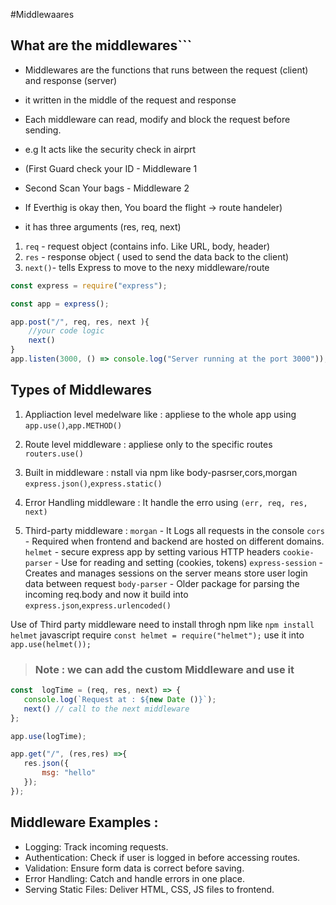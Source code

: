 #Middlewaares


##  What are the middlewares```


- Middlewares are the functions that runs between the request (client) and response (server)
- it written in the middle of the request and response
- Each middleware can read, modify and block the request before sending.


- e.g It acts like the security check in airprt
-  (First Guard check your ID - Middleware 1
-  Second Scan Your bags - Middleware 2
- If Everthig is okay then, You board the flight -> route handeler)

- it has three arguments (res, req, next)

1. `req` - request object (contains info. Like URL, body, header)
2. `res` - response object ( used to send the data back to the client)
3. `next()`- tells Express to move to the nexy middleware/route

```js 
const express = require("express"); 

const app = express(); 

app.post("/", req, res, next ){
    //your code logic
    next() 
}
app.listen(3000, () => console.log("Server running at the port 3000"));

```



## Types of Middlewares

 1. Appliaction level medelware like : appliese to the whole app using  `app.use()`,`app.METHOD()`

 2. Route level middleware : appliese only to the specific routes `routers.use()`

 3. Built in middleware : nstall via npm like body-pasrser,cors,morgan `express.json()`,`express.static()`

 4. Error Handling middleware : It handle the erro using `(err, req, res, next)`

 5. Third-party middleware : 
 `morgan` - It Logs all requests in the console
 `cors`   - Required when frontend and backend are hosted on different domains.
 `helmet` - secure express app by setting various HTTP headers
 `cookie-parser` - Use for reading and setting (cookies, tokens)
 `express-session` - Creates and manages sessions on the server means store user login data between request
 `body-parser` -  Older package for parsing the incoming req.body and now it build into `express.json`,`express.urlencoded()`

  Use of Third party middleware need to install throgh npm like
   `npm install helmet` javascript require 
   `const helmet = require("helmet");` use it into
   `app.use(helmet());`

 > ### Note : we can add the custom Middleware  and use it

 ```js
 const  logTime = (req, res, next) => {
    console.log(`Request at : ${new Date ()}`);
    next() // call to the next middleware
 };

 app.use(logTime);

 app.get("/", (res,res) =>{
    res.json({
        msg: "hello"
    });
 });

```

## Middleware Examples :

- Logging: Track incoming requests.
- Authentication: Check if user is logged in before accessing routes.
- Validation: Ensure form data is correct before saving.
- Error Handling: Catch and handle errors in one place.
- Serving Static Files: Deliver HTML, CSS, JS files to frontend.







